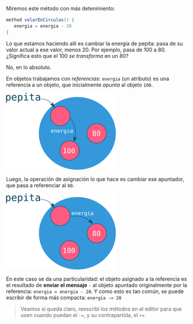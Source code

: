 Miremos este método con más detenimiento: 

```scala
method volarEnCirculos() {
   energia = energia - 20
}
```

Lo que estamos haciendo allí es cambiar la energía de pepita: pasa de su valor actual a ese valor, menos 20. Por ejemplo, pasa de 100 a 80. ¿Significa esto que el 100 _se transforma_ en un 80?

No, en lo absoluto. 

En objetos trabajamos con _referencias_: `energia` (un atributo) es una referencia a un objeto, que inicialmente _apunta_  al objeto `100`.

<img src="https://github.com/wollok/mumuki-guia-objetos-metodos-y-estado-wollok/raw/master/assets/reference1.png" width="300" />

Luego, la operación de asignación lo que hace es cambiar ese apuntador, que pasa a referenciar al `80`.

<img src="https://github.com/wollok/mumuki-guia-objetos-metodos-y-estado-wollok/raw/master/assets/reference2.png" width="300" />

En este caso se da una particularidad: el objeto asignado a la referencia es el resultado de **enviar el mensaje** `-` al objeto apuntado originalmente por la referencia: `energia = energia - 20`. Y como esto es tan común, se puede escribir de forma más compacta: `energia -= 20`


> Veamos si queda claro, reescribí los métodos en el editor para que usen cuando puedan el `-=`, y su contrapartida, el `+=`
